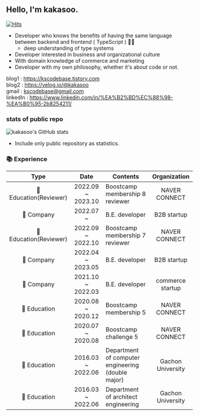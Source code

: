 ## Hello, I'm kakasoo.
[![Hits](https://hits.seeyoufarm.com/api/count/incr/badge.svg?url=https%3A%2F%2Fgithub.com%2Fkakasoo&count_bg=%2379C83D&title_bg=%23555555&icon=&icon_color=%23E7E7E7&title=hits&edge_flat=false)](https://hits.seeyoufarm.com)
  
- Developer who knows the benefits of having the same language between backend and frontend ( TypeScript ) 👨‍💻
    - deep understanding of type systems
- Developer interested in business and organizational culture
- With domain knowledge of commerce and marketing
- Developer with my own philosophy, whether it's about code or not.

blog1 : https://kscodebase.tistory.com  
blog2 : https://velog.io/@kakasoo  
gmail : kscodebase@gmail.com  
linkedIn : https://www.linkedin.com/in/%EA%B2%BD%EC%88%98-%EA%B0%95-2b8254211/

### stats of public repo
![kakasoo's GitHub stats](https://github-readme-stats.vercel.app/api?username=kakasoo&theme=dark&width=100%)
- Include only public repository as statistics.
  
   
### 📚 Experience

|         Type          |       Date        | Contents                                  |  Organization   |
| :-------------------: | :---------------: | ----------------------------------------- | :-------------: |
|      🏫 Education(Reviewer)      | 2022.09 ~ 2023.10 | Boostcamp membership 8 reviewer                    |  NAVER CONNECT  |
|     🌃 Company     | 2022.07 ~ | B.E. developer                            |  B2B startup  |
|      🏫 Education(Reviewer)      | 2022.09 ~ 2022.10 | Boostcamp membership 7 reviewer                    |  NAVER CONNECT  |
|     🌃 Company     | 2022.04 ~ 2023.05 | B.E. developer                            |  B2B startup  |
|     🌃 Company     | 2021.10 ~ 2022.03 | B.E. developer                            |  commerce startup  |
|      🏫 Education      | 2020.08 ~ 2020.12 | Boostcamp membership 5                    |  NAVER CONNECT  |
|      🏫 Education      | 2020.07 ~ 2020.08 | Boostcamp challenge 5                     |  NAVER CONNECT  |
|      🏫 Education      | 2016.03 ~ 2022.06 | Department of computer engineering (double major)                    | Gachon University |
|      🏫 Education      | 2016.03 ~ 2022.06 | Department of architect engineering                    | Gachon University |


